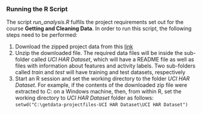 ### Running the R Script

The script _run\_analysis.R_ fulfils the project requirements set out for the course **Getting and Cleaning Data**. In order to run this script, the following steps need to be performed:

1. Download the zipped project data from this [link](https://d396qusza40orc.cloudfront.net/getdata%2Fprojectfiles%2FUCI%20HAR%20Dataset.zip)
2. Unzip the downloaded file. The required data files will be inside the sub-folder called _UCI HAR Dataset_, which will have a README file as well as files with information about features and activity labels. Two sub-folders called _train_ and _test_ will have training and test datasets, respectively
3. Start an R session and set the working directory to the folder _UCI HAR Dataset_. For example, if the contents of the downloaded zip file were extracted to C: on a Windows machine, then, from within R, set the working directory to _UCI HAR Dataset_ folder as follows: `setwd("C:\getdata-projectfiles-UCI HAR Dataset\UCI HAR Dataset")`
